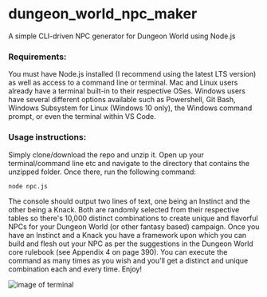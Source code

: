 # dungeon_world_npc_maker
A simple CLI-driven NPC generator for Dungeon World using Node.js

### Requirements:

You must have Node.js installed (I recommend using the latest LTS version) as well as access to a command line or terminal. Mac and Linux users already have a terminal built-in to their respective OSes. Windows users have several different options available such as Powershell, Git Bash, Windows Subsystem for Linux (Windows 10 only), the Windows command prompt, or even the terminal within VS Code.

### Usage instructions:

Simply clone/download the repo and unzip it. Open up your terminal/command line etc and navigate to the directory that contains the unzipped folder. Once there, run the following command:

`node npc.js`

The console should output two lines of text, one being an Instinct and the other being a Knack. Both are randomly selected from their respective tables so there's 10,000 distinct combinations to create unique and flavorful NPCs for your Dungeon World (or other fantasy based) campaign. Once you have an Instinct and a Knack you have a framework upon which you can build and flesh out your NPC as per the suggestions in the Dungeon World core rulebook (see Appendix 4 on page 390). You can execute the command as many times as you wish and you'll get a distinct and unique combination each and every time. Enjoy!


![image of terminal](https://user-images.githubusercontent.com/28721401/80824387-97ba9280-8b9b-11ea-988d-047943bf81ca.png)
